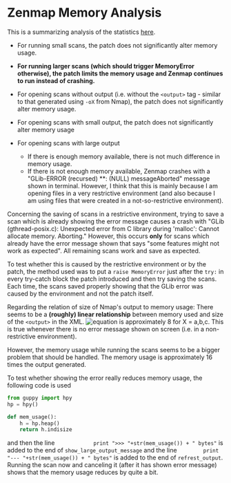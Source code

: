 Zenmap Memory Analysis
======================

This is a summarizing analysis of the statistics [here](https://github.com/jaybosamiya/Nmap-Tests/blob/master/Memory-Analysis/Statistics.md).

+ For running small scans, the patch does not significantly alter memory usage.
+ **For running larger scans (which should trigger MemoryError otherwise), the patch limits the memory usage and Zenmap continues to run instead of crashing.**

+ For opening scans without output (i.e. without the `<output>` tag - similar to that generated using `-oX` from Nmap), the patch does not significantly alter memory usage.
+ For opening scans with small output, the patch does not significantly alter memory usage
+ For opening scans with large output
  + If there is enough memory available, there is not much difference in memory usage.
  + If there is not enough memory available, Zenmap crashes with a "GLib-ERROR (recursed) **: (NULL) messageAborted" message shown in terminal. However, I think that this is mainly because I am opening files in a very restrictive environment (and also because I am using files that were created in a not-so-restrictive environment).

Concerning the saving of scans in a restrictive environment, trying to save a scan which is already showing the error message causes a crash with "GLib (gthread-posix.c): Unexpected error from C library during 'malloc': Cannot allocate memory.  Aborting."
However, this occurs **only** for scans which already have the error message shown that says "some features might not work as expected". All remaining scans work and save as expected.

To test whether this is caused by the restrictive environment or by the patch, the method used was to put a `raise MemoryError` just after the `try:` in every try-catch block the patch introduced and then try saving the scans. Each time, the scans saved properly showing that the GLib error was caused by the environment and not the patch itself.

Regarding the relation of size of Nmap's output to memory usage:
There seems to be a **(roughly) linear relationship** between memory used and size of the `<output>` in the XML. 
![equation](http://i57.tinypic.com/j5ckdc.png "(MemoryUsage(X.xml)-MemoryUsage(X_stripped.xml))/(SizeOf(X.xml)-SizeOf(X_stripped.xml))") is approximately 8 for X = a,b,c. This is true whenever there is no error message shown on screen (i.e. in a non-restrictive environment).

However, the memory usage while running the scans seems to be a bigger problem that should be handled. The memory usage is approximately 16 times the output generated.

To test whether showing the error really reduces memory usage, the following code is used
```python
from guppy import hpy
hp = hpy()

def mem_usage():
    h = hp.heap()
    return h.indisize
```
and then the line `            print ">>> "+str(mem_usage()) + " bytes"` is added to the end of `show_large_output_message` and the line `        print "--- "+str(mem_usage()) + " bytes"` is added to the end of `refrest_output`.
Running the scan now and canceling it (after it has shown error message) shows that the memory usage reduces by quite a bit.
